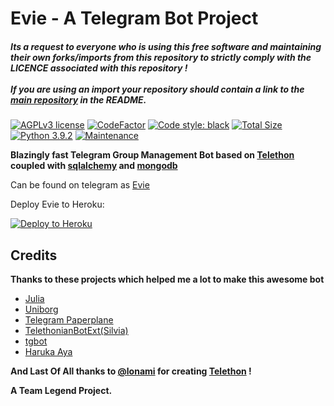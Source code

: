 # Evie - A Telegram Bot Project

##### Its a request to everyone who is using this free software and maintaining their own forks/imports from this repository to strictly comply with the LICENCE associated with this repository !<br /><br />If you are using an import your repository should contain a link to the [main repository](https://github.com/Amarnathcdj/Evie) in the README.

[![AGPLv3 license](https://img.shields.io/badge/license-AGPL–3.0-red.svg)](https://www.gnu.org/licenses/agpl-3.0.en.html)
[![CodeFactor](https://www.codefactor.io/repository/github/AmarnathCdJ/Evie/badge)](https://www.codefactor.io/repository/github/AmarnathCdj/Evie)
[![Code style: black](https://img.shields.io/badge/code%20style-black-000000.svg)](https://github.com/psf/black)
[![Total Size](https://github-size-badge.herokuapp.com/Amarnathcdj/Evie.svg)](https://github.com/Amarnathcdj/Evie)
[![Python 3.9.2](https://img.shields.io/badge/python->=3.9.2-blue.svg)](https://www.python.org/downloads/release/python-392/)
[![Maintenance](https://img.shields.io/badge/maintained-yes-yellow.svg)](https://github.com/Amarnathcdj/Evie)

**Blazingly fast Telegram Group Management Bot based on [Telethon](https://github.com/LonamiWebs/Telethon) coupled with [sqlalchemy](https://github.com/sqlalchemy/sqlalchemy) and [mongodb](https://github.com/mongodb/mongo)**

Can be found on telegram as [Evie](https://t.me/MissEvie_Robot)

Deploy Evie to Heroku:

<p align="left"><a href="https://heroku.com/deploy?template=https://github.com/Amarnathcdj/Evie/tree/master"> <img src="https://www.herokucdn.com/deploy/button.svg" alt="Deploy to Heroku" /></a></p>

## Credits
**Thanks to these projects which helped me a lot to make this awesome bot**
- [Julia](https://GitHub.com/Missjuliarobot/Missjuliarobot)<br />
- [Uniborg](https://github.com/SpEcHiDe/UniBorg)<br />
- [Telegram Paperplane](https://github.com/RaphielGang/Telegram-Paperplane)<br />
- [TelethonianBotExt(Silvia)](https://github.com/Lonami/TelethonianBotExt)<br />
- [tgbot](https://github.com/PaulSonOfLars/tgbot)<br />
- [Haruka Aya](https://gitlab.com/HarukaNetwork/OSS/HarukaAya)

**And Last Of All thanks to [@lonami](http://t.me/lonami) for creating [Telethon](https://github.com/LonamiWebs/Telethon) !**

**A Team Legend Project.**
